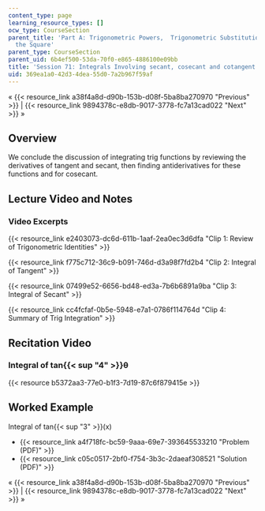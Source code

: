 ```yaml
---
content_type: page
learning_resource_types: []
ocw_type: CourseSection
parent_title: 'Part A: Trigonometric Powers,  Trigonometric Substitution and Completing
  the Square'
parent_type: CourseSection
parent_uid: 6b4ef500-53da-70f0-e865-4886100e09bb
title: 'Session 71: Integrals Involving secant, cosecant and cotangent'
uid: 369ea1a0-42d3-4dea-55d0-7a2b967f59af
---
```


« {{< resource_link a38f4a8d-d90b-153b-d08f-5ba8ba270970 "Previous" >}} | {{< resource_link 9894378c-e8db-9017-3778-fc7a13cad022 "Next" >}} »

Overview
--------

We conclude the discussion of integrating trig functions by reviewing the derivatives of tangent and secant, then finding antiderivatives for these functions and for cosecant.

Lecture Video and Notes
-----------------------

### Video Excerpts

{{< resource_link e2403073-dc6d-611b-1aaf-2ea0ec3d6dfa "Clip 1: Review of Trigonometric Identities" >}}

{{< resource_link f775c712-36c9-b091-746d-d3a98f7fd2b4 "Clip 2: Integral of Tangent" >}}

{{< resource_link 07499e52-6656-bd48-ed3a-7b6b6891a9ba "Clip 3: Integral of Secant" >}}

{{< resource_link cc4fcfaf-0b5e-5948-e7a1-0786f114764d "Clip 4: Summary of Trig Integration" >}}

Recitation Video
----------------

### Integral of tan{{< sup "4" >}}θ

{{< resource b5372aa3-77e0-b1f3-7d19-87c6f879415e >}}

Worked Example
--------------

Integral of tan{{< sup "3" >}}(x)

*   {{< resource_link a4f718fc-bc59-9aaa-69e7-393645533210 "Problem (PDF)" >}}
*   {{< resource_link c05c0517-2bf0-f754-3b3c-2daeaf308521 "Solution (PDF)" >}}

« {{< resource_link a38f4a8d-d90b-153b-d08f-5ba8ba270970 "Previous" >}} | {{< resource_link 9894378c-e8db-9017-3778-fc7a13cad022 "Next" >}} »